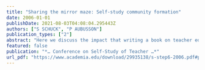 ```yaml
---
title: "Sharing the mirror maze: Self-study community formation"
date: 2006-01-01
publishDate: 2021-08-03T04:08:04.295443Z
authors: ["S SCHUCK", "P AUBUSSON"]
publication_types: ["2"]
abstract: "Here we discuss the impact that writing a book on teacher education self-studies had on a group of Australian teacher educators. The purpose of the paper is to identify and analyse the ways in which this activity contributed to the growth of our self-study community. We …"
featured: false
publication: "*… Conference on Self-Study of Teacher …*"
url_pdf: "https://www.academia.edu/download/29935138/s-step6-2006.pdf#page=230"
---
```


